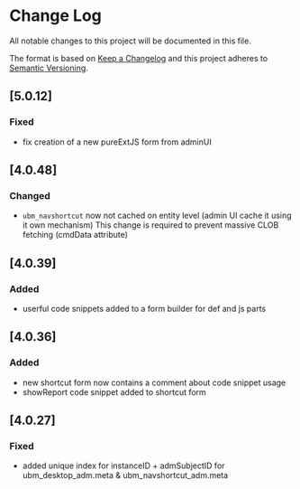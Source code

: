 # Change Log
All notable changes to this project will be documented in this file.

The format is based on [Keep a Changelog](http://keepachangelog.com/)
and this project adheres to [Semantic Versioning](http://semver.org/).

## [5.0.12]
### Fixed
- fix creation of a new pureExtJS form from adminUI

## [4.0.48]
### Changed
- `ubm_navshortcut` now not cached on entity level (admin UI cache it using it own mechanism)
This change is required to prevent massive CLOB fetching (cmdData attribute)

## [4.0.39]
### Added
 - userful code snippets added to a form builder for def and js parts


## [4.0.36]
### Added
 - new shortcut form now contains a comment about code snippet usage
 - showReport code snippet added to shortcut form

## [4.0.27]

### Fixed
- added unique index for instanceID + admSubjectID for ubm_desktop_adm.meta & ubm_navshortcut_adm.meta 

